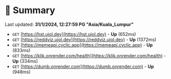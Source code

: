 # 📖 Summary
Last updated: **31/1/2024, 12:27:59 PG "Asia/Kuala_Lumpur"**

- `GET` [https://hst.ujol.dev](https://hst.ujol.dev) - **Up** (652ms)
- `GET` [https://reddviz.ujol.dev](https://reddviz.ujol.dev) - **Up** (1372ms)
- `GET` [https://memeapi.cyclic.app](https://memeapi.cyclic.app) - **Up** (833ms)
- `GET` [https://klik.onrender.com/health](https://klik.onrender.com/health) - **Up** (334ms)
- `GET` [https://dumb.onrender.com](https://dumb.onrender.com) - **Up** (948ms)
